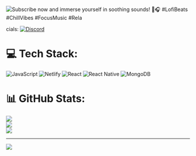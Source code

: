 
![Subscribe now and immerse yourself in soothing sounds! 🌿🎧 #LofiBeats #ChillVibes #FocusMusic #Rela](https://github.com/user-attachments/assets/5ad75a6b-7930-498b-87c4-5e9a4643b507)

cials:
[![Discord](https://img.shields.io/badge/Discord-%237289DA.svg?logo=discord&logoColor=white)](https://discord.gg/https://discordapp.com/users/942515421507121172) 

# 💻 Tech Stack:
![JavaScript](https://img.shields.io/badge/javascript-%23323330.svg?style=for-the-badge&logo=javascript&logoColor=%23F7DF1E) ![Netlify](https://img.shields.io/badge/netlify-%23000000.svg?style=for-the-badge&logo=netlify&logoColor=#00C7B7) ![React](https://img.shields.io/badge/react-%2320232a.svg?style=for-the-badge&logo=react&logoColor=%2361DAFB) ![React Native](https://img.shields.io/badge/react_native-%2320232a.svg?style=for-the-badge&logo=react&logoColor=%2361DAFB) ![MongoDB](https://img.shields.io/badge/MongoDB-%234ea94b.svg?style=for-the-badge&logo=mongodb&logoColor=white)
# 📊 GitHub Stats:
![](https://github-readme-stats.vercel.app/api?username=halacoded&theme=dark&hide_border=false&include_all_commits=false&count_private=false)<br/>
![](https://github-readme-streak-stats.herokuapp.com/?user=halacoded&theme=dark&hide_border=false)<br/>
![](https://github-readme-stats.vercel.app/api/top-langs/?username=halacoded&theme=dark&hide_border=false&include_all_commits=false&count_private=false&layout=compact)

---
[![](https://visitcount.itsvg.in/api?id=halacoded&icon=0&color=0)](https://visitcount.itsvg.in)

<!-- Proudly created with GPRM ( https://gprm.itsvg.in ) -->
